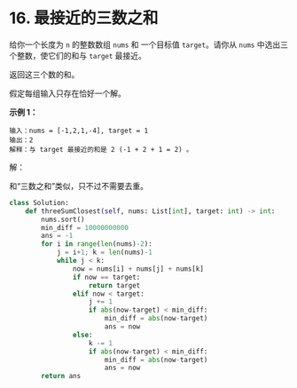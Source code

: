 # 16. 最接近的三数之和

给你一个长度为 `n` 的整数数组 `nums` 和 一个目标值 `target`。请你从 `nums` 中选出三个整数，使它们的和与 `target` 最接近。

返回这三个数的和。

假定每组输入只存在恰好一个解。

 

**示例 1：**

```
输入：nums = [-1,2,1,-4], target = 1
输出：2
解释：与 target 最接近的和是 2 (-1 + 2 + 1 = 2) 。
```

解：

和“三数之和”类似，只不过不需要去重。

```python
class Solution:
    def threeSumClosest(self, nums: List[int], target: int) -> int:
        nums.sort()
        min_diff = 10000000000
        ans = -1
        for i in range(len(nums)-2):
            j = i+1; k = len(nums)-1
            while j < k:
                now = nums[i] + nums[j] + nums[k]
                if now == target:
                    return target
                elif now < target:
                    j += 1
                    if abs(now-target) < min_diff:
                        min_diff = abs(now-target)
                        ans = now
                else:
                    k -= 1
                    if abs(now-target) < min_diff:
                        min_diff = abs(now-target)
                        ans = now
        return ans
```

